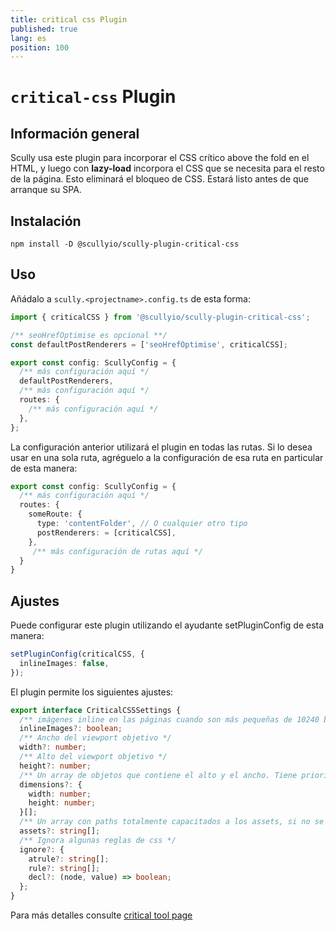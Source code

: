 ```yaml
---
title: critical css Plugin
published: true
lang: es
position: 100
---
```


# `critical-css` Plugin

## Información general

Scully usa este plugin para incorporar el CSS crítico above the fold en el HTML, y luego con **lazy-load** incorpora el CSS que se necesita para el resto de la página. Esto eliminará el bloqueo de CSS. Estará listo antes de que arranque su SPA.

## Instalación

```
npm install -D @scullyio/scully-plugin-critical-css
```

## Uso

Añádalo a `scully.<projectname>.config.ts` de esta forma:

```typescript
import { criticalCSS } from '@scullyio/scully-plugin-critical-css';

/** seoHrefOptimise es opcional **/
const defaultPostRenderers = ['seoHrefOptimise', criticalCSS];

export const config: ScullyConfig = {
  /** más configuración aquí */
  defaultPostRenderers,
  /** más configuración aquí */
  routes: {
    /** más configuración aquí */
  },
};
```

La configuración anterior utilizará el plugin en todas las rutas. Si lo desea usar en una sola ruta, agréguelo a la configuración de esa ruta en particular de esta manera:

```typescript
export const config: ScullyConfig = {
  /** más configuración aquí */
  routes: {
    someRoute: {
      type: 'contentFolder', // O cualquier otro tipo
      postRenderers: = [criticalCSS],
    },
     /** más configuración de rutas aquí */
  }
}
```

## Ajustes

Puede configurar este plugin utilizando el ayudante setPluginConfig de esta manera:

```typescript
setPluginConfig(criticalCSS, {
  inlineImages: false,
});
```

El plugin permite los siguientes ajustes:

```typescript
export interface CriticalCSSSettings {
  /** imágenes inline en las páginas cuando son más pequeñas de 10240 bytes */
  inlineImages?: boolean;
  /** Ancho del viewport objetivo */
  width?: number;
  /** Alto del viewport objetivo */
  height?: number;
  /** Un array de objetos que contiene el alto y el ancho. Tiene prioridad sobre el ancho y el alto establecido */
  dimensions?: {
    width: number;
    height: number;
  }[];
  /** Un array con paths totalmente capacitados a los assets, si no se proporciona ninguno, el root, y el root/assets se usarán para buscar assets estáticos */
  assets?: string[];
  /** Ignora algunas reglas de css */
  ignore?: {
    atrule?: string[];
    rule?: string[];
    decl?: (node, value) => boolean;
  };
}
```

Para más detalles consulte [critical tool page](https://github.com/addyosmani/critical)
